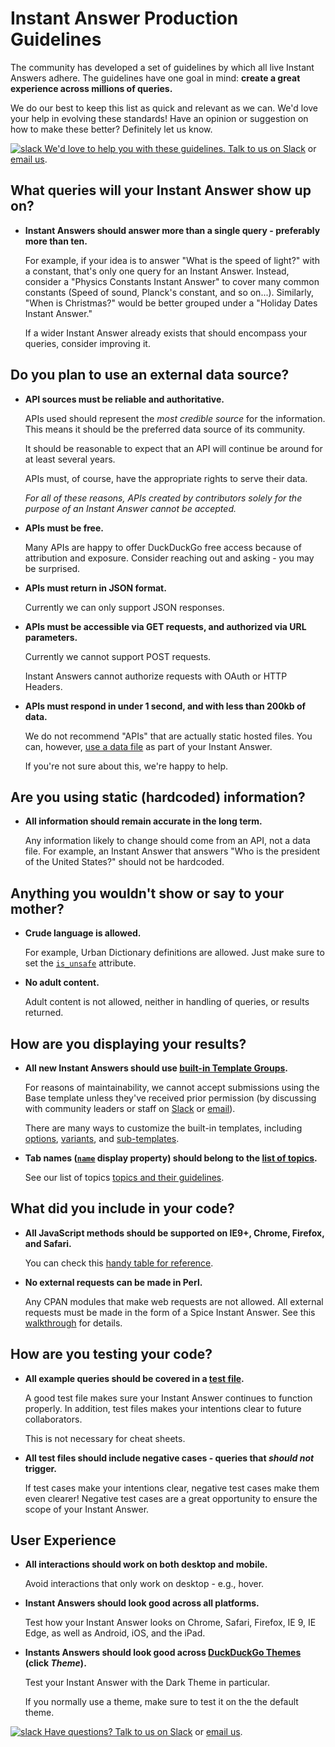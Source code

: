 # Instant Answer Production Guidelines

The community has developed a set of guidelines by which all live Instant Answers adhere. The guidelines have one goal in mind: **create a great experience across millions of queries.**

We do our best to keep this list as quick and relevant as we can. We'd love your help in evolving these standards! Have an opinion or suggestion on how to make these better? Definitely let us know.

[![slack](http://docs.duckduckhack.com/assets/slack.png) We'd love to help you with these guidelines. Talk to us on Slack](mailto:QuackSlack@duckduckgo.com?subject=AddMe) or [email us](mailto:open@duckduckgo.com).

## What queries will your Instant Answer show up on?

- **Instant Answers should answer more than a single query - preferably more than ten.**

	For example, if your idea is to answer "What is the speed of light?" with a constant, that's only one query for an Instant Answer. Instead, consider a "Physics Constants Instant Answer" to cover many common constants (Speed of sound, Planck's constant, and so on...). Similarly, "When is Christmas?" would be better grouped under a "Holiday Dates Instant Answer."

	If a wider Instant Answer already exists that should encompass your queries, consider improving it.

## Do you plan to use an external data source?

- **API sources must be reliable and authoritative.**

	APIs used should represent the *most credible source* for the information. This means it should be the preferred data source of its community.

	It should be reasonable to expect that an API will continue be around for at least several years.

	APIs must, of course, have the appropriate rights to serve their data.

	*For all of these reasons, APIs created by contributors solely for the purpose of an Instant Answer cannot be accepted.*

- **APIs must be free.**

	Many APIs are happy to offer DuckDuckGo free access because of attribution and exposure. Consider reaching out and asking - you may be surprised.

- **APIs must return in JSON format.**

	Currently we can only support JSON responses.

- **APIs must be accessible via GET requests, and authorized via URL parameters.**

	Currently we cannot support POST requests.

	Instant Answers cannot authorize requests with OAuth or HTTP Headers.

- **APIs must respond in under 1 second, and with less than 200kb of data.**

	We do not recommend "APIs" that are actually static hosted files. You can, however, [use a data file](http://docs.duckduckhack.com/backend-reference/data-files.html) as part of your Instant Answer.

	If you're not sure about this, we're happy to help.

## Are you using static (hardcoded) information?

- **All information should remain accurate in the long term.**

	Any information likely to change should come from an API, not a data file. For example, an Instant Answer that answers "Who is the president of the United States?" should not be hardcoded.

## Anything you wouldn't show or say to your mother?

- **Crude language is allowed.**

	For example, Urban Dictionary definitions are allowed. Just make sure to set the [`is_unsafe`](http://docs.duckduckhack.com/backend-reference/spice-attributes.html#spice-isunsafe) attribute.

- **No adult content.**

	Adult content is not allowed, neither in handling of queries, or results returned.

## How are you displaying your results?

- **All new Instant Answers should use [built-in Template Groups](http://docs.duckduckhack.com/frontend-reference/templates-overview.html).**

	For reasons of maintainability, we cannot accept submissions using the Base template unless they've received prior permission (by discussing with community leaders or staff on [Slack](mailto:QuackSlack@duckduckgo.com?subject=AddMe) or [email](mailto:open@duckduckgo.com)).

	There are many ways to customize the built-in templates, including [options](http://docs.duckduckhack.com/frontend-reference/display-reference.html), [variants](http://docs.duckduckhack.com/frontend-reference/variants-reference.html), and [sub-templates](http://docs.duckduckhack.com/frontend-reference/subtemplates.html).

- **Tab names ([`name`](http://docs.duckduckhack.com/frontend-reference/display-reference.html#name-string-required) display property) should belong to the [list of topics](http://docs.duckduckhack.com/frontend-reference/display-reference.html#name-string-required).**

	See our list of topics [topics and their guidelines](http://docs.duckduckhack.com/frontend-reference/display-reference.html).

## What did you include in your code?

- **All JavaScript methods should be supported on IE9+, Chrome, Firefox, and Safari.**

	You can check this [handy table for reference](http://kangax.github.io/compat-table/es5/).

- **No external requests can be made in Perl.**

	Any CPAN modules that make web requests are not allowed. All external requests must be made in the form of a Spice Instant Answer. See this [walkthrough](http://docs.duckduckhack.com/walkthroughs/forum-lookup.html) for details.

## How are you testing your code?

- **All example queries should be covered in a [test file](http://docs.duckduckhack.com/testing-reference/test-files.html).**

	A good test file makes sure your Instant Answer continues to function properly. In addition, test files makes your intentions clear to future collaborators.

	This is not necessary for cheat sheets.

- **All test files should include negative cases - queries that *should not* trigger.**

	If test cases make your intentions clear, negative test cases make them even clearer! Negative test cases are a great opportunity to ensure the scope of your Instant Answer.

## User Experience

- **All interactions should work on both desktop and mobile.**

	Avoid interactions that only work on desktop - e.g., hover.

- **Instant Answers should look good across all platforms.**

	Test how your Instant Answer looks on Chrome, Safari, Firefox, IE 9, IE Edge, as well as Android, iOS, and the iPad.

- **Instants Answers should look good across [DuckDuckGo Themes](https://duckduckgo.com/settings) (click *Theme*).**

	Test your Instant Answer with the Dark Theme in particular.

	If you normally use a theme, make sure to test it on the the default theme.

[![slack](http://docs.duckduckhack.com/assets/slack.png) Have questions? Talk to us on Slack](mailto:QuackSlack@duckduckgo.com?subject=AddMe) or [email us](mailto:open@duckduckgo.com).
